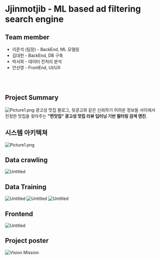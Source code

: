 # Jjinmotjib - ML based ad filtering search engine

## Team member
- 이준석 (팀장) - BackEnd, ML 모델링
- 김대헌 - BackEnd, DB 구축
- 박서희 - 데이터 전처리 분석
- 안선영 - FrontEnd, UI/UX

<br><br>
## Project Summary
![Picture1.png](https://s3-us-west-2.amazonaws.com/secure.notion-static.com/cfc23af0-12a9-46bb-b694-4946feffc65e/Picture1.png)
광고성 맛집 블로그, 뒷광고와 같은 신뢰하기 어려운 정보들 사이에서 진정한 맛집을 찾아주는 <b>"찐맛집" 광고성 맛집 리뷰 딥러닝 기반 필터링 검색 엔진</b>.

## 시스템 아키텍쳐
![Picture1.png](https://s3-us-west-2.amazonaws.com/secure.notion-static.com/cdeb1a5a-6a6a-4dfb-9597-b1be6fe7a6f3/Picture1.png)

## Data crawling
![Untitled](https://s3-us-west-2.amazonaws.com/secure.notion-static.com/ac26792c-53ea-4425-9fdb-95b5501c6ff6/Untitled.png)

## Data Training
![Untitled](https://s3-us-west-2.amazonaws.com/secure.notion-static.com/2defa3e9-792a-451c-91cf-ebbf3e521b27/Untitled.png)
![Untitled](https://s3-us-west-2.amazonaws.com/secure.notion-static.com/f3f9e4b0-4646-4992-8efe-31449480f85c/Untitled.png)
![Untitled](https://s3-us-west-2.amazonaws.com/secure.notion-static.com/b089b046-e1f0-45ed-97ef-7e8165478b74/Untitled.png)

## Frontend
![Untitled](https://s3-us-west-2.amazonaws.com/secure.notion-static.com/c7be0afe-e09b-415a-9529-504c364bfb0e/Untitled.png)

## Project poster
![Vision   Mission](https://github.com/ahnsunnyyoung/capstone_frontend/assets/46989965/19538699-082a-4f8f-a1aa-634b4ed96b7b)
